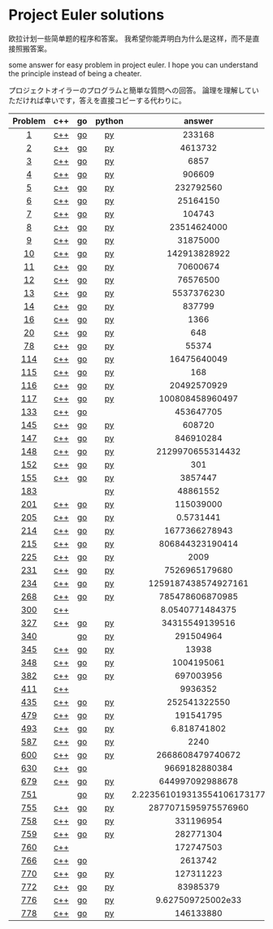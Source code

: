 
# Project Euler solutions


欧拉计划一些简单题的程序和答案。
我希望你能弄明白为什么是这样，而不是直接照搬答案。

some answer for easy problem in project euler.
I hope you can understand the principle instead of being a cheater.

プロジェクトオイラーのプログラムと簡単な質問への回答。
論理を理解していただければ幸いです，答えを直接コピーする代わりに。

|Problem|c++|go|python|answer|
|:------:|:------:|:------:|:------:|:------:|
|[1](https://github.com/yydaily/project-euler-solution/blob/main/1/README.md)|[c++](https://github.com/yydaily/project-euler-solution/blob/main/1/solution.cpp)|[go](https://github.com/yydaily/project-euler-solution/blob/main/1/solution.go)|[py](https://github.com/yydaily/project-euler-solution/blob/main/1/solution.py)|233168|
|[2](https://github.com/yydaily/project-euler-solution/blob/main/2/README.md)|[c++](https://github.com/yydaily/project-euler-solution/blob/main/2/solution.cpp)|[go](https://github.com/yydaily/project-euler-solution/blob/main/2/solution.go)|[py](https://github.com/yydaily/project-euler-solution/blob/main/2/solution.py)|4613732|
|[3](https://github.com/yydaily/project-euler-solution/blob/main/3/README.md)|[c++](https://github.com/yydaily/project-euler-solution/blob/main/3/solution.cpp)|[go](https://github.com/yydaily/project-euler-solution/blob/main/3/solution.go)|[py](https://github.com/yydaily/project-euler-solution/blob/main/3/solution.py)|6857|
|[4](https://github.com/yydaily/project-euler-solution/blob/main/4/README.md)|[c++](https://github.com/yydaily/project-euler-solution/blob/main/4/solution.cpp)|[go](https://github.com/yydaily/project-euler-solution/blob/main/4/solution.go)|[py](https://github.com/yydaily/project-euler-solution/blob/main/4/solution.py)|906609|
|[5](https://github.com/yydaily/project-euler-solution/blob/main/5/README.md)|[c++](https://github.com/yydaily/project-euler-solution/blob/main/5/solution.cpp)|[go](https://github.com/yydaily/project-euler-solution/blob/main/5/solution.go)|[py](https://github.com/yydaily/project-euler-solution/blob/main/5/solution.py)|232792560|
|[6](https://github.com/yydaily/project-euler-solution/blob/main/6/README.md)|[c++](https://github.com/yydaily/project-euler-solution/blob/main/6/solution.cpp)|[go](https://github.com/yydaily/project-euler-solution/blob/main/6/solution.go)|[py](https://github.com/yydaily/project-euler-solution/blob/main/6/solution.py)|25164150|
|[7](https://github.com/yydaily/project-euler-solution/blob/main/7/README.md)|[c++](https://github.com/yydaily/project-euler-solution/blob/main/7/solution.cpp)|[go](https://github.com/yydaily/project-euler-solution/blob/main/7/solution.go)|[py](https://github.com/yydaily/project-euler-solution/blob/main/7/solution.py)|104743|
|[8](https://github.com/yydaily/project-euler-solution/blob/main/8/README.md)|[c++](https://github.com/yydaily/project-euler-solution/blob/main/8/solution.cpp)|[go](https://github.com/yydaily/project-euler-solution/blob/main/8/solution.go)|[py](https://github.com/yydaily/project-euler-solution/blob/main/8/solution.py)|23514624000|
|[9](https://github.com/yydaily/project-euler-solution/blob/main/9/README.md)|[c++](https://github.com/yydaily/project-euler-solution/blob/main/9/solution.cpp)|[go](https://github.com/yydaily/project-euler-solution/blob/main/9/solution.go)|[py](https://github.com/yydaily/project-euler-solution/blob/main/9/solution.py)|31875000|
|[10](https://github.com/yydaily/project-euler-solution/blob/main/10/README.md)|[c++](https://github.com/yydaily/project-euler-solution/blob/main/10/solution.cpp)|[go](https://github.com/yydaily/project-euler-solution/blob/main/10/solution.go)|[py](https://github.com/yydaily/project-euler-solution/blob/main/10/solution.py)|142913828922|
|[11](https://github.com/yydaily/project-euler-solution/blob/main/11/README.md)|[c++](https://github.com/yydaily/project-euler-solution/blob/main/11/solution.cpp)|[go](https://github.com/yydaily/project-euler-solution/blob/main/11/solution.go)|[py](https://github.com/yydaily/project-euler-solution/blob/main/11/solution.py)|70600674|
|[12](https://github.com/yydaily/project-euler-solution/blob/main/12/README.md)|[c++](https://github.com/yydaily/project-euler-solution/blob/main/12/solution.cpp)|[go](https://github.com/yydaily/project-euler-solution/blob/main/12/solution.go)|[py](https://github.com/yydaily/project-euler-solution/blob/main/12/solution.py)|76576500|
|[13](https://github.com/yydaily/project-euler-solution/blob/main/13/README.md)|[c++](https://github.com/yydaily/project-euler-solution/blob/main/13/solution.cpp)|[go](https://github.com/yydaily/project-euler-solution/blob/main/13/solution.go)|[py](https://github.com/yydaily/project-euler-solution/blob/main/13/solution.py)|5537376230|
|[14](https://github.com/yydaily/project-euler-solution/blob/main/14/README.md)|[c++](https://github.com/yydaily/project-euler-solution/blob/main/14/solution.cpp)|[go](https://github.com/yydaily/project-euler-solution/blob/main/14/solution.go)|[py](https://github.com/yydaily/project-euler-solution/blob/main/14/solution.py)|837799|
|[16](https://github.com/yydaily/project-euler-solution/blob/main/16/README.md)|[c++](https://github.com/yydaily/project-euler-solution/blob/main/16/solution.cpp)|[go](https://github.com/yydaily/project-euler-solution/blob/main/16/solution.go)|[py](https://github.com/yydaily/project-euler-solution/blob/main/16/solution.py)|1366|
|[20](https://github.com/yydaily/project-euler-solution/blob/main/20/README.md)|[c++](https://github.com/yydaily/project-euler-solution/blob/main/20/solution.cpp)|[go](https://github.com/yydaily/project-euler-solution/blob/main/20/solution.go)|[py](https://github.com/yydaily/project-euler-solution/blob/main/20/solution.py)|648|
|[78](https://github.com/yydaily/project-euler-solution/blob/main/78/README.md)|[c++](https://github.com/yydaily/project-euler-solution/blob/main/78/solution.cpp)|[go](https://github.com/yydaily/project-euler-solution/blob/main/78/solution.go)|[py](https://github.com/yydaily/project-euler-solution/blob/main/78/solution.py)|55374|
|[114](https://github.com/yydaily/project-euler-solution/blob/main/114/README.md)|[c++](https://github.com/yydaily/project-euler-solution/blob/main/114/solution.cpp)|[go](https://github.com/yydaily/project-euler-solution/blob/main/114/solution.go)|[py](https://github.com/yydaily/project-euler-solution/blob/main/114/solution.py)|16475640049|
|[115](https://github.com/yydaily/project-euler-solution/blob/main/115/README.md)|[c++](https://github.com/yydaily/project-euler-solution/blob/main/115/solution.cpp)|[go](https://github.com/yydaily/project-euler-solution/blob/main/115/solution.go)|[py](https://github.com/yydaily/project-euler-solution/blob/main/115/solution.py)|168|
|[116](https://github.com/yydaily/project-euler-solution/blob/main/116/README.md)|[c++](https://github.com/yydaily/project-euler-solution/blob/main/116/solution.cpp)|[go](https://github.com/yydaily/project-euler-solution/blob/main/116/solution.go)|[py](https://github.com/yydaily/project-euler-solution/blob/main/116/solution.py)|20492570929|
|[117](https://github.com/yydaily/project-euler-solution/blob/main/117/README.md)|[c++](https://github.com/yydaily/project-euler-solution/blob/main/117/solution.cpp)|[go](https://github.com/yydaily/project-euler-solution/blob/main/117/solution.go)|[py](https://github.com/yydaily/project-euler-solution/blob/main/117/solution.py)|100808458960497|
|[133](https://github.com/yydaily/project-euler-solution/blob/main/133/README.md)|[c++](https://github.com/yydaily/project-euler-solution/blob/main/133/solution.cpp)|[go](https://github.com/yydaily/project-euler-solution/blob/main/133/solution.go)||453647705|
|[145](https://github.com/yydaily/project-euler-solution/blob/main/145/solution.md)|[c++](https://github.com/yydaily/project-euler-solution/blob/main/145/solution.cpp)|[go](https://github.com/yydaily/project-euler-solution/blob/main/145/solution.go)|[py](https://github.com/yydaily/project-euler-solution/blob/main/145/solution.py)|608720|
|[147](https://github.com/yydaily/project-euler-solution/blob/main/147/README.md)|[c++](https://github.com/yydaily/project-euler-solution/blob/main/147/solution.cpp)|[go](https://github.com/yydaily/project-euler-solution/blob/main/147/solution.go)|[py](https://github.com/yydaily/project-euler-solution/blob/main/147/solution.py)|846910284|
|[148](https://github.com/yydaily/project-euler-solution/blob/main/148/solution.md)|[c++](https://github.com/yydaily/project-euler-solution/blob/main/148/solution.cpp)|[go](https://github.com/yydaily/project-euler-solution/blob/main/148/solution.go)|[py](https://github.com/yydaily/project-euler-solution/blob/main/148/solution.py)|2129970655314432|
|[152](https://github.com/yydaily/project-euler-solution/blob/main/152/README.md)|[c++](https://github.com/yydaily/project-euler-solution/blob/main/152/solution.cpp)|[go](https://github.com/yydaily/project-euler-solution/blob/main/152/solution.go)|[py](https://github.com/yydaily/project-euler-solution/blob/main/152/solution.py)|301|
|[155](https://github.com/yydaily/project-euler-solution/blob/main/155/README.md)|[c++](https://github.com/yydaily/project-euler-solution/blob/main/155/solution.cpp)|[go](https://github.com/yydaily/project-euler-solution/blob/main/155/solution.go)|[py](https://github.com/yydaily/project-euler-solution/blob/main/155/solution.py)|3857447|
|[183](https://github.com/yydaily/project-euler-solution/blob/main/183/README.md)|||[py](https://github.com/yydaily/project-euler-solution/blob/main/183/solution.py)|48861552|
|[201](https://github.com/yydaily/project-euler-solution/blob/main/201/solution.md)|[c++](https://github.com/yydaily/project-euler-solution/blob/main/201/solution.cpp)|[go](https://github.com/yydaily/project-euler-solution/blob/main/201/solution.go)|[py](https://github.com/yydaily/project-euler-solution/blob/main/201/solution.py)|115039000|
|[205](https://github.com/yydaily/project-euler-solution/blob/main/205/solution.md)|[c++](https://github.com/yydaily/project-euler-solution/blob/main/205/solution.cpp)|[go](https://github.com/yydaily/project-euler-solution/blob/main/205/solution.go)|[py](https://github.com/yydaily/project-euler-solution/blob/main/205/solution.py)|0.5731441|
|[214](https://github.com/yydaily/project-euler-solution/blob/main/214/solution.md)|[c++](https://github.com/yydaily/project-euler-solution/blob/main/214/solution.cpp)|[go](https://github.com/yydaily/project-euler-solution/blob/main/214/solution.go)|[py](https://github.com/yydaily/project-euler-solution/blob/main/214/solution.py)|1677366278943|
|[215](https://github.com/yydaily/project-euler-solution/blob/main/215/solution.md)|[c++](https://github.com/yydaily/project-euler-solution/blob/main/215/solution.cpp)|[go](https://github.com/yydaily/project-euler-solution/blob/main/215/solution.go)|[py](https://github.com/yydaily/project-euler-solution/blob/main/215/solution.py)|806844323190414|
|[225](https://github.com/yydaily/project-euler-solution/blob/main/225/README.md)|[c++](https://github.com/yydaily/project-euler-solution/blob/main/225/solution.cpp)|[go](https://github.com/yydaily/project-euler-solution/blob/main/225/solution.go)|[py](https://github.com/yydaily/project-euler-solution/blob/main/225/solution.py)|2009|
|[231](https://github.com/yydaily/project-euler-solution/blob/main/231/README.md)|[c++](https://github.com/yydaily/project-euler-solution/blob/main/231/solution.cpp)|[go](https://github.com/yydaily/project-euler-solution/blob/main/231/solution.go)|[py](https://github.com/yydaily/project-euler-solution/blob/main/231/solution.py)|7526965179680|
|[234](https://github.com/yydaily/project-euler-solution/blob/main/234/README.md)|[c++](https://github.com/yydaily/project-euler-solution/blob/main/234/solution.cpp)|[go](https://github.com/yydaily/project-euler-solution/blob/main/234/solution.go)|[py](https://github.com/yydaily/project-euler-solution/blob/main/234/solution.py)|1259187438574927161|
|[268](https://github.com/yydaily/project-euler-solution/blob/main/268/solution.md)|[c++](https://github.com/yydaily/project-euler-solution/blob/main/268/solution.cpp)|[go](https://github.com/yydaily/project-euler-solution/blob/main/268/solution.go)|[py](https://github.com/yydaily/project-euler-solution/blob/main/268/solution.py)|785478606870985|
|[300](https://github.com/yydaily/project-euler-solution/blob/main/300/README.md)|[c++](https://github.com/yydaily/project-euler-solution/blob/main/300/solution.cpp)|||8.0540771484375|
|[327](https://github.com/yydaily/project-euler-solution/blob/main/327/solution.md)|[c++](https://github.com/yydaily/project-euler-solution/blob/main/327/solution.cpp)|[go](https://github.com/yydaily/project-euler-solution/blob/main/327/solution.go)|[py](https://github.com/yydaily/project-euler-solution/blob/main/327/solution.py)|34315549139516|
|[340](https://github.com/yydaily/project-euler-solution/blob/main/340/README.md)||[go](https://github.com/yydaily/project-euler-solution/blob/main/340/solution.go)|[py](https://github.com/yydaily/project-euler-solution/blob/main/340/solution.py)|291504964|
|[345](https://github.com/yydaily/project-euler-solution/blob/main/345/solution.md)|[c++](https://github.com/yydaily/project-euler-solution/blob/main/345/solution.cpp)|[go](https://github.com/yydaily/project-euler-solution/blob/main/345/solution.go)|[py](https://github.com/yydaily/project-euler-solution/blob/main/345/solution.py)|13938|
|[348](https://github.com/yydaily/project-euler-solution/blob/main/348/README.md)|[c++](https://github.com/yydaily/project-euler-solution/blob/main/348/solution.cpp)|[go](https://github.com/yydaily/project-euler-solution/blob/main/348/solution.go)|[py](https://github.com/yydaily/project-euler-solution/blob/main/348/solution.py)|1004195061|
|[382](https://github.com/yydaily/project-euler-solution/blob/main/382/README.md)|[c++](https://github.com/yydaily/project-euler-solution/blob/main/382/solution.cpp)|[go](https://github.com/yydaily/project-euler-solution/blob/main/382/solution.go)|[py](https://github.com/yydaily/project-euler-solution/blob/main/382/solution.py)|697003956|
|[411](https://github.com/yydaily/project-euler-solution/blob/main/411/README.md)|[c++](https://github.com/yydaily/project-euler-solution/blob/main/411/solution.cpp)|||9936352|
|[435](https://github.com/yydaily/project-euler-solution/blob/main/435/solution.md)|[c++](https://github.com/yydaily/project-euler-solution/blob/main/435/solution.cpp)|[go](https://github.com/yydaily/project-euler-solution/blob/main/435/solution.go)|[py](https://github.com/yydaily/project-euler-solution/blob/main/435/solution.py)|252541322550|
|[479](https://github.com/yydaily/project-euler-solution/blob/main/479/solution.md)|[c++](https://github.com/yydaily/project-euler-solution/blob/main/479/solution.cpp)|[go](https://github.com/yydaily/project-euler-solution/blob/main/479/solution.go)|[py](https://github.com/yydaily/project-euler-solution/blob/main/479/solution.py)|191541795|
|[493](https://github.com/yydaily/project-euler-solution/blob/main/493/solution.md)|[c++](https://github.com/yydaily/project-euler-solution/blob/main/493/solution.cpp)|[go](https://github.com/yydaily/project-euler-solution/blob/main/493/solution.go)|[py](https://github.com/yydaily/project-euler-solution/blob/main/493/solution.py)|6.818741802|
|[587](https://github.com/yydaily/project-euler-solution/blob/main/587/README.md)|[c++](https://github.com/yydaily/project-euler-solution/blob/main/587/solution.cpp)|[go](https://github.com/yydaily/project-euler-solution/blob/main/587/solution.go)|[py](https://github.com/yydaily/project-euler-solution/blob/main/587/solution.py)|2240|
|[600](https://github.com/yydaily/project-euler-solution/blob/main/600/solution.md)|[c++](https://github.com/yydaily/project-euler-solution/blob/main/600/solution.cpp)|[go](https://github.com/yydaily/project-euler-solution/blob/main/600/solution.go)|[py](https://github.com/yydaily/project-euler-solution/blob/main/600/solution.py)|2668608479740672|
|[630](https://github.com/yydaily/project-euler-solution/blob/main/630/README.md)|[c++](https://github.com/yydaily/project-euler-solution/blob/main/630/solution.cpp)|[go](https://github.com/yydaily/project-euler-solution/blob/main/630/solution.go)||9669182880384|
|[679](https://github.com/yydaily/project-euler-solution/blob/main/679/solution.md)|[c++](https://github.com/yydaily/project-euler-solution/blob/main/679/solution.cpp)|[go](https://github.com/yydaily/project-euler-solution/blob/main/679/solution.go)|[py](https://github.com/yydaily/project-euler-solution/blob/main/679/solution.py)|644997092988678|
|[751](https://github.com/yydaily/project-euler-solution/blob/main/751/solution.md)||[go](https://github.com/yydaily/project-euler-solution/blob/main/751/solution.go)|[py](https://github.com/yydaily/project-euler-solution/blob/main/751/solution.py)|2.223561019313554106173177|
|[755](https://github.com/yydaily/project-euler-solution/blob/main/755/solution.md)|[c++](https://github.com/yydaily/project-euler-solution/blob/main/755/solution.cpp)|[go](https://github.com/yydaily/project-euler-solution/blob/main/755/solution.go)|[py](https://github.com/yydaily/project-euler-solution/blob/main/755/solution.py)|2877071595975576960|
|[758](https://github.com/yydaily/project-euler-solution/blob/main/758/README.md)|[c++](https://github.com/yydaily/project-euler-solution/blob/main/758/solution.cpp)|[go](https://github.com/yydaily/project-euler-solution/blob/main/758/solution.go)|[py](https://github.com/yydaily/project-euler-solution/blob/main/758/solution.py)|331196954|
|[759](https://github.com/yydaily/project-euler-solution/blob/main/759/solution.md)|[c++](https://github.com/yydaily/project-euler-solution/blob/main/759/solution.cpp)|[go](https://github.com/yydaily/project-euler-solution/blob/main/759/solution.go)|[py](https://github.com/yydaily/project-euler-solution/blob/main/759/solution.py)|282771304|
|[760](https://github.com/yydaily/project-euler-solution/blob/main/760/solution.md)|[c++](https://github.com/yydaily/project-euler-solution/blob/main/760/solution.cpp)|||172747503|
|[766](https://github.com/yydaily/project-euler-solution/blob/main/766/README.md)|[c++](https://github.com/yydaily/project-euler-solution/blob/main/766/solution.cpp)|[go](https://github.com/yydaily/project-euler-solution/blob/main/766/solution.go)||2613742|
|[770](https://github.com/yydaily/project-euler-solution/blob/main/770/README.md)|[c++](https://github.com/yydaily/project-euler-solution/blob/main/770/solution.cpp)|[go](https://github.com/yydaily/project-euler-solution/blob/main/770/solution.go)|[py](https://github.com/yydaily/project-euler-solution/blob/main/770/solution.py)|127311223|
|[772](https://github.com/yydaily/project-euler-solution/blob/main/772/README.md)|[c++](https://github.com/yydaily/project-euler-solution/blob/main/772/solution.cpp)|[go](https://github.com/yydaily/project-euler-solution/blob/main/772/solution.go)|[py](https://github.com/yydaily/project-euler-solution/blob/main/772/solution.py)|83985379|
|[776](https://github.com/yydaily/project-euler-solution/blob/main/776/README.md)|[c++](https://github.com/yydaily/project-euler-solution/blob/main/776/solution.cpp)|[go](https://github.com/yydaily/project-euler-solution/blob/main/776/solution.go)|[py](https://github.com/yydaily/project-euler-solution/blob/main/776/solution.py)|9.627509725002e33|
|[778](https://github.com/yydaily/project-euler-solution/blob/main/778/README.md)|[c++](https://github.com/yydaily/project-euler-solution/blob/main/778/solution.cpp)|[go](https://github.com/yydaily/project-euler-solution/blob/main/778/solution.go)|[py](https://github.com/yydaily/project-euler-solution/blob/main/778/solution.py)|146133880|
